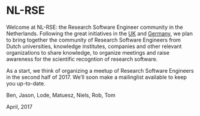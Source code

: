 # NL-RSE

Welcome at NL-RSE: the Research Software Engineer community in the Netherlands. Following the great initiatives in the [UK](http://rse.ac.uk/) and [Germany](http://www.de-rse.org/de), we plan to bring together the community of Research Software Engineers from Dutch universities, knowledge institutes, companies and other relevant organizations to share knowledge, to organize meetings and raise awareness for the scientific recogntion of research software.
 
As a start, we think of organizing a meetup of Research Software Engineers in the second half of 2017. We’ll soon make a mailinglist available to keep you up-to-date.
 
Ben, Jason, Lode, Matuesz, Niels, Rob, Tom

April, 2017
